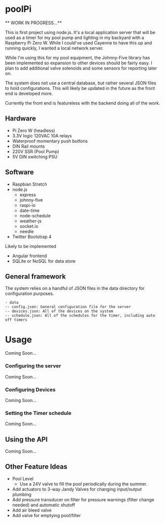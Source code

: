 # poolPi

** WORK IN PROGRESS...**

This is first project using node.js. It's a local application server that will be used as a timer for my pool pump and lighting in my backyard with a Raspberry Pi Zero W. While I could've used Cayenne to have this up and running quickly, I wanted a local network server.

While I'm using this for my pool equipment, the Johnny-Five library has been implemented so expansion to other devices should be fairly easy. I plan to add additional valve solenoids and some sensors for reporting later on. 

The system does not use a central database, but rather several JSON files to hold configurations. This will likely be updated in the future as the front end is developed more. 

Currently the front end is featureless with the backend doing all of the work. 

## Hardware
- Pi Zero W (headless)
- 3.3V logic 120VAC 10A relays
- Waterproof momentary push buttons
- DIN Rail mounts
- 220V SSR (Pool Pump)
- 5V DIN switching PSU

## Software
- Raspbian Stretch 
- node.js 
  - express
  - johnny-five
  - raspi-io
  - date-time
  - node-schedule
  - weather-js
  - socket.io
  - needle
- Twitter Bootstrap 4

Likely to be implemented
- Angular frontend
- SQLite or NoSQL for data store

## General framework
The system relies on a handful of JSON files in the data directory for configuration purposes. 
```
- data
-- config.json: General configuration file for the server
-- devices.json: All of the devices on the system
-- schedule.json: All of the schedules for the timer, including auto off timers
```

# Usage
Coming Soon...

### Configuring the server
Coming Soon...

### Configuring Devices
Coming Soon...

### Setting the Timer schedule
Coming Soon...

## Using the API
Coming Soon...


## Other Feature Ideas
- Pool Level
  - Use a 24V valve to fill the pool periodically during the summer.
- Add actuators to 3-way Jandy Valves for changing input/output plumbing
- Add pressure transducer on filter for pressure warnings (filter change needed) and automatic shutoff
- Add air bleed valve
- Add valve for emptying pool/filter

